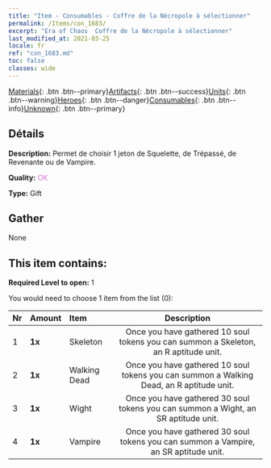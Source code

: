 ```yaml
---
title: "Item - Consumables - Coffre de la Nécropole à sélectionner"
permalink: /Items/con_1683/
excerpt: "Era of Chaos  Coffre de la Nécropole à sélectionner"
last_modified_at: 2021-03-25
locale: fr
ref: "con_1683.md"
toc: false
classes: wide
---
```

 [Materials](/fr/Items/){: .btn .btn--primary}[Artifacts](/fr/Items/Artifacts/){: .btn .btn--success}[Units](/fr/Items/Units/){: .btn .btn--warning}[Heroes](/fr/Items/Heroes/){: .btn .btn--danger}[Consumables](/fr/Items/Consumables/){: .btn .btn--info}[Unknown](/fr/Items/Unknown/){: .btn .btn--primary}

## Détails
 **Description:** Permet de choisir 1 jeton de Squelette, de Trépassé, de Revenante ou de Vampire.

 **Quality:** <span style="color: #DA70D6">OK</span>

 **Type:** Gift

## Gather

  None

## This item contains:

 **Required Level to open:** 1

 You would need to choose 1 item from the list (0):

  | Nr | Amount |     Item    | Description |
  |:---|:-------|:------------|:-----------:|
  | 1 |  **1x** | Skeleton | Once you have gathered 10 soul tokens you can summon a Skeleton, an R aptitude unit.  | 
  | 2 |  **1x** | Walking Dead | Once you have gathered 10 soul tokens you can summon a Walking Dead, an R aptitude unit.  | 
  | 3 |  **1x** | Wight | Once you have gathered 30 soul tokens you can summon a Wight, an SR aptitude unit.  | 
  | 4 |  **1x** | Vampire | Once you have gathered 30 soul tokens you can summon a Vampire, an SR aptitude unit.  | 
